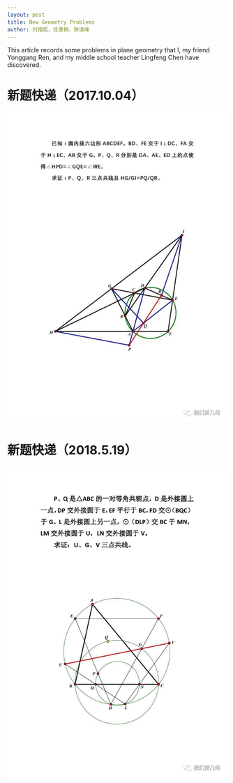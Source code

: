 ```yaml
---
layout: post
title: New Geometry Problems
author: 刘锴昭，任勇钢，陈凌峰
---
```


This article records some problems in plane geometry that I, my friend Yonggang Ren, and my middle school teacher Lingfeng Chen have discovered.

# 新题快递（2017.10.04）

![新题快递](/assets/images/2017-10-04.jpeg)

# 新题快递（2018.5.19）

![新题快递](/assets/images/2018-05-19.jpg)